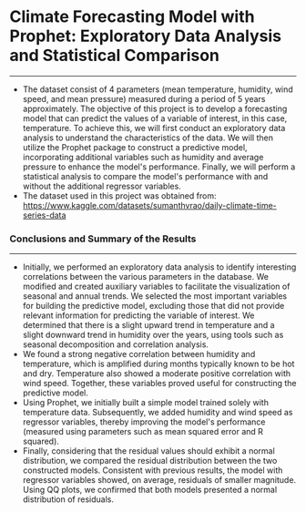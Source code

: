 # **Climate Forecasting Model with Prophet: Exploratory Data Analysis and Statistical Comparison**
---
- The dataset consist of 4 parameters (mean temperature, humidity, wind speed, and mean pressure) measured during a period of 5 years approximately. The objective of this project is to develop a forecasting model that can predict the values of a variable of interest, in this case, temperature. To achieve this, we will first conduct an exploratory data analysis to understand the characteristics of the data.  We will then utilize the Prophet package to construct a predictive model, incorporating additional variables such as humidity and average pressure to enhance the model's performance. Finally, we will perform a statistical analysis to compare the model's performance with and without the additional regressor variables.
- The dataset used in this project was obtained from: https://www.kaggle.com/datasets/sumanthvrao/daily-climate-time-series-data

### **Conclusions and Summary of the Results**
---
- Initially, we performed an exploratory data analysis to identify interesting correlations between the various parameters in the database. We modified and created auxiliary variables to facilitate the visualization of seasonal and annual trends. We selected the most important variables for building the predictive model, excluding those that did not provide relevant information for predicting the variable of interest. We determined that there is a slight upward trend in temperature and a slight downward trend in humidity over the years, using tools such as seasonal decomposition and correlation analysis.
- We found a strong negative correlation between humidity and temperature, which is amplified during months typically known to be hot and dry. Temperature also showed a moderate positive correlation with wind speed. Together, these variables proved useful for constructing the predictive model.
- Using Prophet, we initially built a simple model trained solely with temperature data. Subsequently, we added humidity and wind speed as regressor variables, thereby improving the model's performance (measured using parameters such as mean squared error and R squared).
- Finally, considering that the residual values should exhibit a normal distribution, we compared the residual distribution between the two constructed models. Consistent with previous results, the model with regressor variables showed, on average, residuals of smaller magnitude. Using QQ plots, we confirmed that both models presented a normal distribution of residuals.

  
